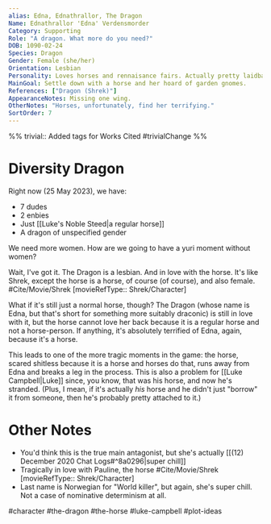 ```yaml
---
alias: Edna, Ednathrallor, The Dragon
Name: Ednathrallor 'Edna' Verdensmorder
Category: Supporting
Role: "A dragon. What more do you need?"
DOB: 1090-02-24
Species: Dragon
Gender: Female (she/her)
Orientation: Lesbian
Personality: Loves horses and rennaisance fairs. Actually pretty laidback.
MainGoal: Settle down with a horse and her hoard of garden gnomes.
References: ["Dragon (Shrek)"]
AppearanceNotes: Missing one wing.
OtherNotes: "Horses, unfortunately, find her terrifying."
SortOrder: 7
---
```

%%
trivial:: Added tags for Works Cited
#trivialChange 
%%
# Diversity Dragon

Right now (25 May 2023), we have:
- 7 dudes
- 2 enbies
- Just [[Luke's Noble Steed|a regular horse]]
- A dragon of unspecified gender

We need more women. How are we going to have a yuri moment without women?

Wait, I've got it. The Dragon is a lesbian. And in love with the horse. It's like Shrek, except the horse is a horse, of course (of course), and also female. #Cite/Movie/Shrek [movieRefType:: Shrek/Character]

What if it's still just a normal horse, though? The Dragon (whose name is Edna, but that's short for something more suitably draconic) is still in love with it, but the horse cannot love her back because it is a regular horse and not a horse-person. If anything, it's absolutely terrified of Edna, again, because it's a horse.

This leads to one of the more tragic moments in the game: the horse, scared shitless because it is a horse and horses do that, runs away from Edna and breaks a leg in the process. This is also a problem for [[Luke Campbell|Luke]] since, you know, that was his horse, and now he's stranded. (Plus, I mean, if it's actually *his* horse and he didn't just "borrow" it from someone, then he's probably pretty attached to it.)

# Other Notes
- You'd think this is the true main antagonist, but she's actually [[(12) December 2020 Chat Logs#^8a0296|super chill]]
- Tragically in love with Pauline, the horse #Cite/Movie/Shrek [movieRefType:: Shrek/Character]
- Last name is Norwegian for "World killer", but again, she's super chill. Not a case of nominative determinism at all. 

#character #the-dragon #the-horse #luke-campbell #plot-ideas 